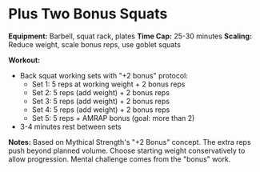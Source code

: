 # Plus Two Bonus Squats

**Equipment:** Barbell, squat rack, plates
**Time Cap:** 25-30 minutes
**Scaling:** Reduce weight, scale bonus reps, use goblet squats

**Workout:**
- Back squat working sets with "+2 bonus" protocol:
  - Set 1: 5 reps at working weight + 2 bonus reps
  - Set 2: 5 reps (add weight) + 2 bonus reps
  - Set 3: 5 reps (add weight) + 2 bonus reps
  - Set 4: 5 reps (add weight) + 2 bonus reps  
  - Set 5: 5 reps + AMRAP bonus (goal: more than 2)
- 3-4 minutes rest between sets

**Notes:**
Based on Mythical Strength's "+2 Bonus" concept. The extra reps push beyond planned volume. Choose starting weight conservatively to allow progression. Mental challenge comes from the "bonus" work.